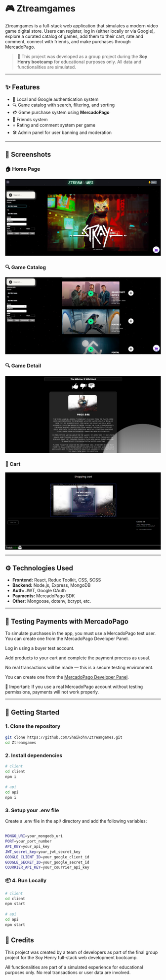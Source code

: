 # 🎮 Ztreamgames

Ztreamgames is a full-stack web application that simulates a modern video game digital store. Users can register, log in (either locally or via Google), explore a curated catalog of games, add them to their cart, rate and comment, connect with friends, and make purchases through MercadoPago.

> 🚧 This project was developed as a group project during the **Soy Henry bootcamp** for educational purposes only. All data and functionalities are simulated.

---

## ✨ Features

- 🔐 Local and Google authentication system
- 🔍 Game catalog with search, filtering, and sorting
- 💳 Game purchase system using **MercadoPago**
- 👥 Friends system
- ⭐ Rating and comment system per game
- 🛠️ Admin panel for user banning and moderation

---

## 📸 Screenshots

### 🏠 Home Page
![Home Page Screenshot](./client/src/images/screenshots/home.png)

### 🔍 Game Catalog
![Game catalog Screenshot](./client/src/images/screenshots/catalog.png)

### 🔍 Game Detail
![Game Detail Screenshot](./client/src/images/screenshots/details.png)

### 🛒 Cart
![Cart Screenshot](./client/src/images/screenshots/cart.png)

---

## ⚙️ Technologies Used

- **Frontend:** React, Redux Toolkit, CSS, SCSS
- **Backend:** Node.js, Express, MongoDB
- **Auth:** JWT, Google OAuth
- **Payments:** MercadoPago SDK
- **Other:** Mongoose, dotenv, bcrypt, etc.

---

## 🧪 Testing Payments with MercadoPago
To simulate purchases in the app, you must use a MercadoPago test user. You can create one from the MercadoPago Developer Panel.

Log in using a buyer test account.

Add products to your cart and complete the payment process as usual.

No real transactions will be made — this is a secure testing environment.

You can create one from the [MercadoPago Developer Panel](https://www.mercadopago.com.ar/developers/panel/test-users).

📌 Important: If you use a real MercadoPago account without testing permissions, payments will not work properly.

---

## 🚀 Getting Started

### 1. Clone the repository

```bash
git clone https://github.com/Shaikohn/Ztreamgames.git
cd Ztreamgames

```
### 2. Install dependencies

```bash
# client
cd client
npm i

# api
cd api
npm i

```

### 3. Setup your .env file

Create a .env file in the api/ directory and add the following variables:

```bash

MONGO_URI=your_mongodb_uri
PORT=your_port_number
API_KEY=your_api_key
JWT_secret_key=your_jwt_secret_key
GOOGLE_CLIENT_ID=your_google_client_id
GOOGLE_SECRET_ID=your_google_secret_id
COURRIER_API_KEY=your_courrier_api_key

```

### 📦 4. Run Locally

```bash
# client
cd client
npm start

# api
cd api
npm start

```

## 🙌 Credits
This project was created by a team of developers as part of the final group project for the Soy Henry full-stack web development bootcamp.

All functionalities are part of a simulated experience for educational purposes only. No real transactions or user data are involved.